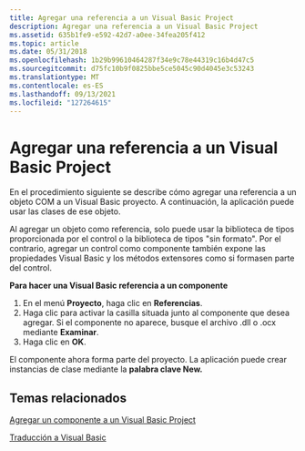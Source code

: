```yaml
---
title: Agregar una referencia a un Visual Basic Project
description: Agregar una referencia a un Visual Basic Project
ms.assetid: 635b1fe9-e592-42d7-a0ee-34fea205f412
ms.topic: article
ms.date: 05/31/2018
ms.openlocfilehash: 1b29b99610464287f34e9c78e44319c16b4d47c5
ms.sourcegitcommit: d75fc10b9f0825bbe5ce5045c90d4045e3c53243
ms.translationtype: MT
ms.contentlocale: es-ES
ms.lasthandoff: 09/13/2021
ms.locfileid: "127264615"
---
```

# <a name="adding-a-reference-to-a-visual-basic-project"></a>Agregar una referencia a un Visual Basic Project

En el procedimiento siguiente se describe cómo agregar una referencia a un objeto COM a un Visual Basic proyecto. A continuación, la aplicación puede usar las clases de ese objeto.

Al agregar un objeto como referencia, solo puede usar la biblioteca de tipos proporcionada por el control o la biblioteca de tipos "sin formato". Por el contrario, agregar un control como componente también expone las propiedades Visual Basic y los métodos extensores como si formasen parte del control.

**Para hacer una Visual Basic referencia a un componente**

1.  En el menú **Proyecto**, haga clic en **Referencias**.
2.  Haga clic para activar la casilla situada junto al componente que desea agregar. Si el componente no aparece, busque el archivo .dll o .ocx mediante **Examinar**.
3.  Haga clic en **OK**.

El componente ahora forma parte del proyecto. La aplicación puede crear instancias de clase mediante la **palabra clave New.**

## <a name="related-topics"></a>Temas relacionados

<dl> <dt>

[Agregar un componente a un Visual Basic Project](adding-a-component-to-a-visual-basic-project.md)
</dt> <dt>

[Traducción a Visual Basic](translating-to-visual-basic.md)
</dt> </dl>

 

 




